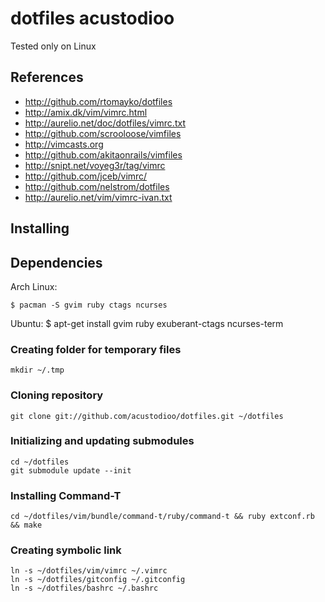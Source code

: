 # dotfiles acustodioo #

Tested only on Linux

## References ##

* http://github.com/rtomayko/dotfiles
* http://amix.dk/vim/vimrc.html
* http://aurelio.net/doc/dotfiles/vimrc.txt
* http://github.com/scrooloose/vimfiles
* http://vimcasts.org
* http://github.com/akitaonrails/vimfiles
* http://snipt.net/voyeg3r/tag/vimrc
* http://github.com/jceb/vimrc/
* http://github.com/nelstrom/dotfiles
* http://aurelio.net/vim/vimrc-ivan.txt

## Installing ##

## Dependencies ##

Arch Linux:

	$ pacman -S gvim ruby ctags ncurses

Ubuntu:
	$ apt-get install gvim ruby exuberant-ctags ncurses-term

### Creating folder for temporary files ###

	mkdir ~/.tmp

### Cloning repository ###

	git clone git://github.com/acustodioo/dotfiles.git ~/dotfiles

### Initializing and updating submodules ###

	cd ~/dotfiles
	git submodule update --init

### Installing Command-T ###

	cd ~/dotfiles/vim/bundle/command-t/ruby/command-t && ruby extconf.rb && make

### Creating symbolic link ###

	ln -s ~/dotfiles/vim/vimrc ~/.vimrc
	ln -s ~/dotfiles/gitconfig ~/.gitconfig 
	ln -s ~/dotfiles/bashrc ~/.bashrc
